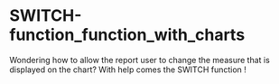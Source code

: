 # SWITCH-function_function_with_charts
Wondering how to allow the report user to change the measure that is displayed on the chart?  With help comes the SWITCH function !
